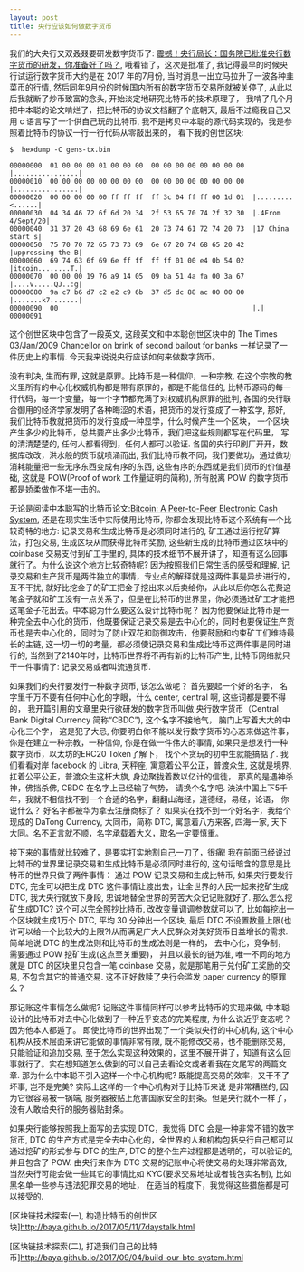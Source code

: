 ```yaml
---
layout: post
title: 央行应该如何做数字货币
---
```


我们的大央行又双叒叕要研发数字货币了: [震撼！央行局长：国务院已批准央行数字货币的研发，你准备好了吗？](https://mp.weixin.qq.com/s/cuDQyztLOyCNEiJGq4rdqw), 哦看错了，这次是批准了, 我记得最早的时候央行试运行数字货币大约是在 2017 年的7月份, 当时消息一出立马拉升了一波各种韭菜币的行情, 然后同年9月份的时候国内所有的数字货币交易所就被关停了, 从此以后我就断了炒币致富的念头, 开始淡定地研究比特币的技术原理了， 我啃了几个月把中本聪的论文啃烂了，把比特币的协议文档翻了个底朝天, 最后不过瘾我自己又用 c 语言写了一个供自己玩的比特币, 我不是拷贝中本聪的源代码实现的，我是参照着比特币的协议一行一行代码从零敲出来的， 看下我的创世区块:

```
$  hexdump -C gens-tx.bin

00000000  01 00 00 00 01 00 00 00  00 00 00 00 00 00 00 00  |................|
00000010  00 00 00 00 00 00 00 00  00 00 00 00 00 00 00 00  |................|
00000020  00 00 00 00 00 ff ff ff  ff 3c 04 ff ff 00 1d 01  |.........<......|
00000030  04 34 46 72 6f 6d 20 34  2f 53 65 70 74 2f 32 30  |.4From 4/Sept/20|
00000040  31 37 20 43 68 69 6e 61  20 73 74 61 72 74 20 73  |17 China start s|
00000050  75 70 70 72 65 73 73 69  6e 67 20 74 68 65 20 42  |uppressing the B|
00000060  69 74 63 6f 69 6e ff ff  ff ff 01 00 e4 0b 54 02  |itcoin........T.|
00000070  00 00 00 19 76 a9 14 05  09 ba 51 4a fa 00 3a 67  |....v.....QJ..:g|
00000080  9a c7 b6 d7 c2 e2 c9 6b  37 d5 dc 88 ac 00 00 00  |.......k7.......|
00000090  00                                                |.|
00000091

```

这个创世区块中包含了一段英文, 这段英文和中本聪创世区块中的 The Times 03/Jan/2009 Chancellor on brink of second bailout for banks 一样记录了一件历史上的事情. 今天我来说说央行应该如何来做数字货币。

没有判决, 生而有罪, 这就是原罪。比特币是一种信仰，一种宗教, 在这个宗教的教义里所有的中心化权威机构都是带有原罪的，都是不能信任的, 比特币源码的每一行代码，每一个变量，每一个字节都充满了对权威机构原罪的批判, 各国的央行联合御用的经济学家发明了各种晦涩的术语，把货币的发行变成了一种玄学, 那好, 我们比特币教就把货币的发行变成一种显学，什么时候产生一个区块， 一个区块产生多少的比特币，总共要产出多少比特币，我们把这些规则都写在代码里， 写的清清楚楚的, 任何人都看得到，任何人都可以验证. 各国的央行印刷厂开开，数据库改改，洪水般的货币就喷涌而出, 我们比特币教不同，我们要做功，通过做功消耗能量把一些无序东西变成有序的东西, 这些有序的东西就是我们货币的价值基础, 这就是 POW(Proof of work 工作量证明的简称), 所有脱离 POW 的数字货币都是娇柔做作不堪一击的。


无论是阅读中本聪写的比特币论文:[Bitcoin: A Peer-to-Peer Electronic Cash System](https://bitcoin.org/bitcoin.pdf), 还是在现实生活中实际使用比特币, 你都会发现比特币这个系统有一个比较奇特的地方: 记录交易和生成比特币是必须同时进行的, 矿工通过运行挖矿算法，打包交易, 生成区块从而获得比特币奖励, 这些新生成的比特币通过区块中的 coinbase 交易支付到矿工手里的, 具体的技术细节不展开讲了，知道有这么回事就行了。为什么说这个地方比较奇特呢? 因为按照我们日常生活的感受和理解, 记录交易和生产货币是两件独立的事情，专业点的解释就是这两件事是异步进行的，互不干扰, 就好比挖金子的矿工把金子挖出来以后卖给你，从此以后你怎么花费这笔金子就和矿工没有一点关系了，但是在比特币的世界里，你必须通过矿工才能把这笔金子花出去。中本聪为什么要这么设计比特币呢？ 因为他要保证比特币是一种完全去中心化的货币，他既要保证记录交易是去中心化的，同时也要保证生产货币也是去中心化的，同时为了防止双花和防御攻击，他要鼓励和约束矿工们维持最长的主链, 这一切一切的考量，都必须使记录交易和生成比特币这两件事是同时进行的, 当然到了2140年时，比特币世界将不再有新的比特币产生, 比特币网络就只干一件事情了: 记录交易或者叫流通货币. 


如果我们的央行要发行一种数字货币, 该怎么做呢？  首先要起一个好的名字， 名字里千万不要有任何中心化的字眼，什么 center, central 啊, 这些词都是要不得的， 我开篇引用的文章里央行欲研发的数字货币叫做 央行数字货币（Central Bank Digital Currency 简称“CBDC”), 这个名字不接地气， 脑门上写着大大的中心化三个字， 这是犯了大忌, 你要明白你不能以发行数字货币的心态来做这件事，你是在建立一种宗教，一种信仰, 你是在做一件伟大的事情, 如果只是想发行一种数字货币，以太坊的ERC20 Token了解下， 找个不贪玩的初中生就能搞掂了. 我们看看对岸 facebook 的 Libra, 天秤座, 寓意着公平公正，普渡众生, 这就是境界, 扛着公平公正，普渡众生这杆大旗, 身边聚拢着数以亿计的信徒， 那真的是遇神杀神，佛挡杀佛, CBDC 在名字上已经输了气势， 请换个名字吧. 泱泱中国上下5千年，我就不相信找不到一个合适的名字，翻翻山海经，道德经，易经，论语， 你说什么？ 好名字都被华为拿去注册商标了？ 如果实在找不到一个好名字，我给个现成的 DaTong Currency, 大同币，简称 DTC, 寓意着八方来客, 四海一家, 天下大同。名不正言就不顺，名字承载着大义，取名一定要慎重。

接下来的事情就比较难了，是要实打实地割自己一刀了，很痛! 我在前面已经说过比特币的世界里记录交易和生成比特币是必须同时进行的, 这句话暗含的意思是比特币的世界只做了两件事情： 通过 POW 记录交易和生成比特币, 如果央行要发行 DTC, 完全可以把生成 DTC 这件事情让渡出去，让全世界的人民一起来挖矿生成 DTC, 我大央行就放下身段, 忠诚地替全世界的劳苦大众记记账就好了. 那么怎么挖矿生成DTC? 这个可以完全照抄比特币, 改改变量调调参数就可以了, 比如每挖出一个区块就生成1万个 DTC, 平均 30 分钟出一个区块, 最后 DTC 不设置数量上限(也许可以给一个比较大的上限?)从而满足广大人民群众对美好货币日益增长的需求. 简单地说 DTC 的生成法则和比特币的生成法则是一样的， 去中心化，竞争制， 需要通过 POW 挖矿生成(这点至关重要)， 并且以最长的链为准, 唯一不同的地方就是 DTC 的区块里只包含一笔 coinbase 交易，就是那笔用于兑付矿工奖励的交易, 不包含其它的普通交易. 这不正好救赎了央行会滥发 paper currency 的原罪么？

那记账这件事情怎么做呢? 记账这件事情同样可以参考比特币的实现来做, 中本聪设计的比特币对去中心化做到了一种近乎变态的完美程度, 为什么说近乎变态呢？ 因为他本人都遁了。 即使比特币的世界出现了一个类似央行的中心机构, 这个中心机构从技术层面来讲它能做的事情非常有限, 既不能修改交易，也不能删除交易, 只能验证和追加交易, 至于怎么实现这种效果的，这里不展开讲了，知道有这么回事就行了。实在想知道怎么做到的可以自己去看论文或者看我在文尾写的两篇文章. 那为什么中本聪不引入这样一个中心机构呢? 既能提高交易的效率，又干不了坏事, 岂不是完美? 实际上这样的一个中心机构对于比特币来说
是非常糟糕的, 因为它很容易被一锅端, 服务器被贴上危害国家安全的封条。但是央行就不一样了，没有人敢给央行的服务器贴封条。


如果央行能够按照我上面写的去实现 DTC，我觉得 DTC 会是一种非常不错的数字货币, DTC 的生产方式是完全去中心化的，全世界的人和机构包括央行自己都可以通过挖矿的形式参与 DTC 的生产, DTC 的整个生产过程都是透明的，可以验证的, 并且包含了 POW. 由央行来作为 DTC 交易的记账中心将使交易的处理非常高效, 当然央行可能会做一些其它的事情比如 KYC(要求交易地址或者钱包实名制), 比如黑名单一些参与违法犯罪交易的地址， 在适当的程度下，我觉得这些措施都是可以接受的.




[区块链技术探索(一), 构造比特币的创世区块]http://baya.github.io/2017/05/11/7daystalk.html

[区块链技术探索(二), 打造我们自己的比特币]http://baya.github.io/2017/09/04/build-our-btc-system.html

